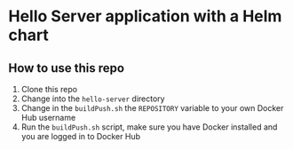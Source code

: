 # Hello Server application with a Helm chart

## How to use this repo

1. Clone this repo
2. Change into the `hello-server` directory
3. Change in the `buildPush.sh` the `REPOSITORY` variable to your own Docker Hub username
4. Run the `buildPush.sh` script, make sure you have Docker installed and you are logged in to Docker Hub
